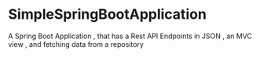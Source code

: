 # SimpleSpringBootApplication
A Spring Boot Application , that has a Rest API Endpoints in JSON , an MVC view , and fetching data from a repository
